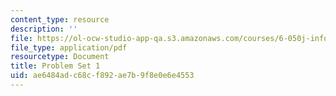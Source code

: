 ```yaml
---
content_type: resource
description: ''
file: https://ol-ocw-studio-app-qa.s3.amazonaws.com/courses/6-050j-information-and-entropy-spring-2008/ae6484adc68cf892ae7b9f8e0e6e4553_MIT6_050JS08_ps_01.pdf
file_type: application/pdf
resourcetype: Document
title: Problem Set 1
uid: ae6484ad-c68c-f892-ae7b-9f8e0e6e4553
---
```

